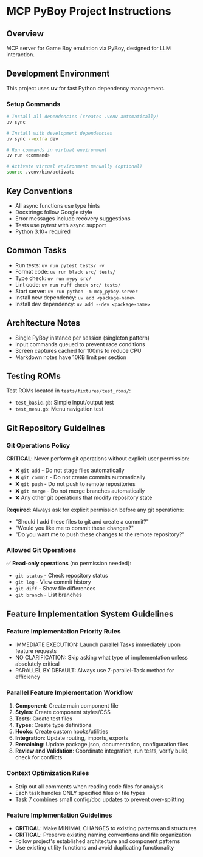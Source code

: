 # MCP PyBoy Project Instructions

## Overview

MCP server for Game Boy emulation via PyBoy, designed for LLM interaction.

## Development Environment

This project uses **uv** for fast Python dependency management.

### Setup Commands

```bash
# Install all dependencies (creates .venv automatically)
uv sync

# Install with development dependencies
uv sync --extra dev

# Run commands in virtual environment
uv run <command>

# Activate virtual environment manually (optional)
source .venv/bin/activate
```

## Key Conventions

- All async functions use type hints
- Docstrings follow Google style
- Error messages include recovery suggestions
- Tests use pytest with async support
- Python 3.10+ required

## Common Tasks

- Run tests: `uv run pytest tests/ -v`
- Format code: `uv run black src/ tests/`
- Type check: `uv run mypy src/`
- Lint code: `uv run ruff check src/ tests/`
- Start server: `uv run python -m mcp_pyboy.server`
- Install new dependency: `uv add <package-name>`
- Install dev dependency: `uv add --dev <package-name>`

## Architecture Notes

- Single PyBoy instance per session (singleton pattern)
- Input commands queued to prevent race conditions
- Screen captures cached for 100ms to reduce CPU
- Markdown notes have 10KB limit per section

## Testing ROMs

Test ROMs located in `tests/fixtures/test_roms/`:

- `test_basic.gb`: Simple input/output test
- `test_menu.gb`: Menu navigation test

## Git Repository Guidelines

### Git Operations Policy

**CRITICAL**: Never perform git operations without explicit user permission:

- ❌ `git add` - Do not stage files automatically
- ❌ `git commit` - Do not create commits automatically  
- ❌ `git push` - Do not push to remote repositories
- ❌ `git merge` - Do not merge branches automatically
- ❌ Any other git operations that modify repository state

**Required**: Always ask for explicit permission before any git operations:
- "Should I add these files to git and create a commit?"
- "Would you like me to commit these changes?"
- "Do you want me to push these changes to the remote repository?"

### Allowed Git Operations

✅ **Read-only operations** (no permission needed):
- `git status` - Check repository status
- `git log` - View commit history
- `git diff` - Show file differences
- `git branch` - List branches

## Feature Implementation System Guidelines

### Feature Implementation Priority Rules

- IMMEDIATE EXECUTION: Launch parallel Tasks immediately upon feature requests
- NO CLARIFICATION: Skip asking what type of implementation unless absolutely critical
- PARALLEL BY DEFAULT: Always use 7-parallel-Task method for efficiency

### Parallel Feature Implementation Workflow

1. **Component**: Create main component file
2. **Styles**: Create component styles/CSS
3. **Tests**: Create test files
4. **Types**: Create type definitions
5. **Hooks**: Create custom hooks/utilities
6. **Integration**: Update routing, imports, exports
7. **Remaining**: Update package.json, documentation, configuration files
8. **Review and Validation**: Coordinate integration, run tests, verify build, check for conflicts

### Context Optimization Rules

- Strip out all comments when reading code files for analysis
- Each task handles ONLY specified files or file types
- Task 7 combines small config/doc updates to prevent over-splitting

### Feature Implementation Guidelines

- **CRITICAL**: Make MINIMAL CHANGES to existing patterns and structures
- **CRITICAL**: Preserve existing naming conventions and file organization
- Follow project's established architecture and component patterns
- Use existing utility functions and avoid duplicating functionality
